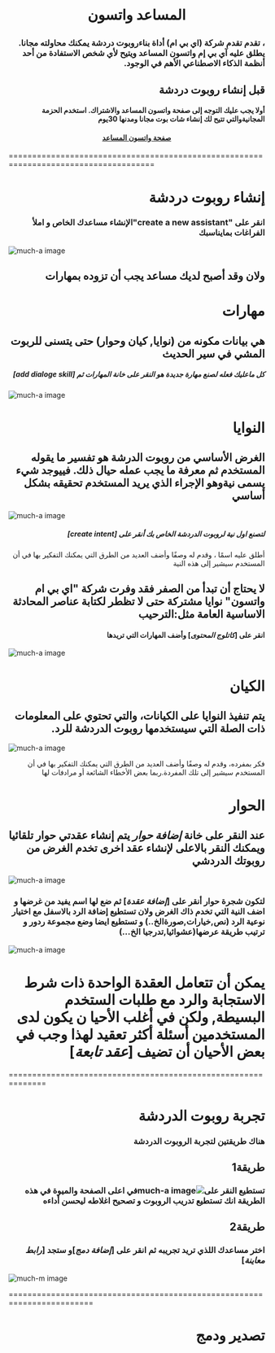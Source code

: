 # <p align="center"> المساعد واتسون</p>
### <div dir="rtl"> ، تقدم تقدم شركة (اي بي ام) أداة بناءروبوت دردشة يمكنك محاولته مجانا. يطلق عليه آي بي إم واتسون المساعد ويتيح لأي شخص الاستفادة من أحد أنظمة الذكاء الاصطناعي الأهم في الوجود.</div>


## <div dir="rtl">قبل إنشاء روبوت دردشة</div> 
#### <div dir="rtl"> أولا يجب عليك التوجه إلى صفحة واتسون المساعد والاشتراك. استخدم الحزمة المجانيةوالتي تتيح لك إنشاء شات بوت مجانا ومدنها 30يوم </div>
#### <p align="center"> [صفحة واتسون المساعد](https://www.ibm.com/cloud/watson-assistant/)</p>
=====================================================================================
# <div dir="rtl">إنشاء روبوت دردشة</div> 

### <div dir="rtl">انقر على "create a new assistant"الإنشاء مساعدك الخاص و املأ الفراغات بمايناسبك</div>
![much-a image](https://cloud.ibm.com/docs-content/v1/content/59ba62f924e3ea418436f195eaf966e3abf487e3/assistant/images/gs-create-assistant-done.png) 
## <div dir="rtl">ولان وقد أصبح لديك مساعد يجب أن تزوده بمهارات</div>

# <div dir="rtl">مهارات</div>

## <div dir="rtl"> هي بيانات مكونه من (نوايا, كيان وحوار) حتى يتسنى للربوت المشي في سير الحديث</div>
##### <div dir="rtl"> كل ماعليك فعله لصنع مهارة جديدة هو النقر على خانة *المهارات* ثم [*add dialoge skill*]</div>
![much-a image](https://help.brightpattern.com/images/3/35/Skills-View-API-53.PNG)




# <div dir="rtl">النوايا</div>

## <div dir="rtl">الغرض الأساسي من روبوت الدرشة هو تفسير ما يقوله المستخدم ثم معرفة ما يجب عمله حيال ذلك. فييوجد شيء يسمى نيةوهو الإجراء الذي يريد المستخدم تحقيقه بشكل أساسي</div>
![much-a image](https://cloud.ibm.com/docs-content/v1/content/59ba62f924e3ea418436f195eaf966e3abf487e3/assistant/images/gs-intents-page.png)
##### <div dir="rtl">  لتصنع اول نية  لروبوت الدردشة الخاص بك أنقر على  [*create intent*]</div>
<div dir="rtl"> أطلق عليه اسمًا ، وقدم له وصفًا وأضف العديد من الطرق التي يمكنك التفكير بها في أن المستخدم سيشير إلى هذه النية</div>


## <div dir="rtl">لا يحتاج أن تبدأ من الصفر فقد وفرت شركة "اي بي ام واتسون" نوايا مشتركة حتى لا تظطر لكتابة عناصر المحادثة الاساسية العامة مثل:الترحيب</div>
#### <div dir="rtl">انقر على [*كاتلوج المحتوى*] وأضف المهارات التي تريدها</div>
![much-a image](https://cloud.ibm.com/docs-content/v1/content/5c1b97d453d5af69d9a584a7d688a76333a13c1c/assistant/images/catalog-overview.png)




# <div dir="rtl">الكيان</div>

## <div dir="rtl">يتم تنفيذ النوايا على الكيانات، والتي تحتوي على المعلومات ذات الصلة التي سيستخدمها روبوت الدردشة للرد.</div>
![much-a image](https://cloud.ibm.com/docs-content/v1/content/5c1b97d453d5af69d9a584a7d688a76333a13c1c/assistant/images/entities-synonyms-added.png)
<div dir="rtl"> فكر بمفرده، وقدم له وصفًا وأضف العديد من الطرق التي يمكنك التفكير بها في أن المستخدم سيشير إلى تلك المفردة.ربما بعض الأخطاء الشائعة أو مرادفات لها</div>



# <div dir="rtl">الحوار</div>

## <div dir="rtl"> عند النقر على خانة  *إضافة حوار* يتم إنشاء عقدتي حوار تلقائيا ويمكنك النقر بالاعلى لإنشاء عقد اخرى تخدم الغرض  من روبوتك الدردشي</div>
![much-a image](https://cloud.ibm.com/docs-content/v1/content/5c1b97d453d5af69d9a584a7d688a76333a13c1c/assistant/images/gs-new-dialog.png)
### <div dir="rtl"> لتكون شجرة حوار أنقر على [*إضافة عقدة*] ثم ضع لها اسم يفيد من غرضها و اضف النية التي تخدم ذاك الغرض ولان تستطيع إضافة الرد بالاسفل مع اختيار نوعية الرد (نص,خيارات,صورةالخ..) و تستطيع ايضا وضع مجموعة ردور و ترتيب طريقة عرضها(عشوائيا,تدرجيا الخ...)</div>
![much-a image](https://cloud.ibm.com/docs-content/v1/content/5c1b97d453d5af69d9a584a7d688a76333a13c1c/assistant/images/gs-edit-welcome-node.png)


# <div dir="rtl">يمكن أن تتعامل العقدة الواحدة ذات شرط الاستجابة والرد مع طلبات الستخدم البسيطة, ولكن في أغلب الأحيا ن يكون لدى المستخدمين أسئلة أكثر تعقيد لهذا وجب في بعض الأحيان أن تضيف [*عقد تابعة*]  </div>
==============================================================
# <div dir="rtl">تجربة روبوت الدردشة</div>
### <div dir="rtl">هناك طريقتين لتجربة الروبوت الدردشة</div>
## <div dir="rtl">طريقة1</div>
### <div dir="rtl"> تستطيع النقر على![much-a image](https://cloud.ibm.com/docs-content/v1/content/5c1b97d453d5af69d9a584a7d688a76333a13c1c/assistant/images/try-it.png)في اعلى الصفحة والميوة في هذه الطريقة انك تستطيع تدريب الروبوت و تصحيح اغلاطه ليحسن أداءه</div>

## <div dir="rtl">طريقة2</div>
### <div dir="rtl"> اختر مساعدك اللذي تريد تجريبه ثم انقر على [*إضافة دمج*]و ستجد [*رابط معاينة*]</div>
![much-m image](https://cloud.ibm.com/docs-content/v1/content/5c1b97d453d5af69d9a584a7d688a76333a13c1c/assistant/images/gs-test-from-preview-link.png)

========================================================================
# <div dir="rtl">تصدير ودمج</div>
